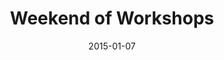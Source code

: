 ---
subheader: ''
description: "<p>A Weekend of Workshops offers a stage to directors, devisers and\
  \ performers hoping to exercise and explore their craft. This Winter, directors\
  \ choose moments which explore our relationship to wrongdoing. In <em>Light Touch</em>,\
  \ Chris Deakin uses Shakespeare\u2019s text and Walt\u2019s imagery to attempt a\
  \ modern vengeance. Eric Kirkes looks for intimacy in the wake of mistake in selections\
  \ from <em>Rabbit Hole</em>. In selections from <em>Angels in America</em>, Natalie\
  \ Wagner confronts distinct expectations of love. And Andrew Mao\u2019s <em>I, Iago</em>\
  \ imagines Othello\u2019s story from a more villainous perspective. Work it out\
  \ this winter.\_</p><p>\_</p><p class=\"p1\">\nWritten by <strong>WIlliam Shakespeare</strong><br/>\n\
  Adapted and directed by <strong>Chris Deakin</strong>\_</p><p class=\"p1\">\nWritten\
  \ by<strong> William Shakespeare</strong><br/>\nAdapted and directed by <strong>Andrew\
  \ Mao</strong></p><p class=\"p1\">\nWritten by <strong>Tony Kushner</strong><br/>\n\
  Directed by <strong>Natalie Wagner</strong></p> <p class=\"p1\">\nWritten by <strong>David\
  \ Lindsay-Abaire</strong><br/>\nDirected by <strong>Eric Kirkes</strong></p><p><strong>Tessa\
  \ Garcia-Duarte</strong> (Clawdius) is a first year in the College and made her\
  \ UT debut in <em>Macbeth</em> last quarter. In the past Tessa has performed and\
  \ stage managed with Seattle Shakespeare Company, Seattle Academy\u2019s theater\
  \ program, and Seattle Public Theater. This past year she was also on the board\
  \ of the Young Americans\u2019 Theatre Company and directed Night Swim for their\
  \ summer season.\_</p><p><strong>Collin Lapinsky</strong> (Burdina) is a third-year\
  \ student in the College. He is a member of the 28th Generation of Off-Off Campus.</p><p><strong>Si\
  \ Squires-Kasten </strong>(Hamlion) is a first-year pursuing a double major in English\
  \ and Public Policy. This show marks his first involvement with University Theater.\
  \ He is also the dramaturg for the Dean's Men production of <em>Richard II</em>.\_\
  </p><p><strong>Kyle Yeh</strong> (PumbaaCrantz) is a second-year in the College\
  \ possibly majoring in Linguistics. \_This is his third UT credit, having performed\
  \ in <em>The Still Alarm</em> (Workshops, Spring 2014) and <em>The Hamletmachine</em>\
  \ (Fall 2013).\_</p><p><strong>Sarah Lo</strong> (Ofurlia) is a fourth-year East\
  \ Asian Languages and Civilizations and Theater and Performance Studies Major. She\
  \ has previously appeared in the Fall 2013 Workshop <em>Barely There</em>,\_Court\
  \ Theater's production of\_M. Butterfly\_in Spring 2014, choreographed for <em>Cabaret</em>,\
  \ and most recently appeared as a witch in <em>Macbeth</em>.\_</p><p><strong>Rebecca\
  \ Edwards</strong> (Stage Manager) is a fourth-year Gender Studies major with a\
  \ concentration in Creative Writing. This is her second UT credit, having served\
  \ as stage manager for winter 2014's workshop <em>Springwood Central Honors Society</em>.\_\
  </p><p><strong>Chris Deakin</strong> (Director) is a fourth-year undergraduate majoring\
  \ in Theater and Performance Studies. His credits include <em>Closer</em> (Dan),<em>\
  \ A Streetcar Named Desire</em> (Mitch), <em>Buried in Bughouse Square: A Studs\
  \ Terkel Circus</em> (Narrator), <em>New Work Week</em> (Director: \u201CStop/See\u201D\
  /curator), <em>Godspell</em> (musician),<em>Springwood Central Honors Society</em>\
  \ (writer/director), <em>Hedda Gabler</em> (Eilert Lovborg),<em> The House of Yes</em>\
  \ (Marty), <em>The Merchant of Venice</em> (Salanio, Prince of Arragon), <em>The\
  \ Glass Menagerie</em> (Tom), <em>The Lion in Winter</em> (John), <em>Twelfth Night</em>\
  \ (Sebastian) and <em>The Violet Hour</em> (Denny). He has also served as Assistant\
  \ to the Director and the Managing Director of TAPS, and is a member of UT committee.\_\
  </p><p><strong>Elisabeth Del Toro</strong> (gif designer/gifstress) is a third-year\
  \ TAPS and Anthropology major. She has worked as an actor (<em>Closer</em>, <em>Cabaret</em>,\
  \ <em>Godspell</em>, <em>Grey\_Gardens</em>, <em>House of Yes</em>, <em>Drowsy Chaperone</em>,\
  \ <em>ALICES</em>), stagehand (<em>Henry VI</em>), and assistant sound designer\
  \ (<em>Glass Menagerie</em>) for UT, and is currently serving her second term on\
  \ UT Committee, as Secretary. Elisabeth is also a curator of the <em>Theater[24]</em>\
  \ Festival and directing the winter quarter Commedia show: <em>Cherry Poppins</em>.</p><p><strong>Willekes\
  \ Cronin</strong> (Costume Designer) is a second-year Art History major. He assistant\
  \ costume designed <em>Closer</em> and <em>A Streetcar Named Desire</em>.</p><p><strong>Caitlin\
  \ Fallahay</strong> (Montagno) is a fourth-year English major loving her first (and\
  \ last) UT production at UChicago.\_</p><p><strong>Mickey Desruisseaux</strong>\
  \ (Othello) is a fourth-year in the College majoring in Political Science. This\
  \ is his first UT production, and first theater production overall since his turn\
  \ as Judas/John the Baptist in a local church production of <em>Godspell</em>.</p>\
  \ <p><strong>Nathaniel Rossum</strong> (Cassio) is a fourth-year History and Political\
  \ Science major. His previous UT shows include <em>Weekend of Workshops</em> (Actor,\
  \ Stage Manager, Director), <em>A Midsummer Night\u2019s Dream</em>, <em>Theater\
  \ [24]</em> and <em>New Work Week</em>.</p><p><strong>Andrew Mao</strong> (Director)\
  \ is a TAPS major and can't be more excited for his first directorial role in a\
  \ UT workshop! In the past, he has choreographed and performed with the Classical\
  \ Entertainment Society and Le Vorris &amp; Vox Circus. This quarter, he is thrilled\
  \ to be directing the CES 6th week production of <em>Magnifique: A Murder! - The\
  \ Mystery: The Dinner: The Play</em>. He is also thrilled to choreograph and perform\
  \ with the LV&amp;V 8th week production of <em>Winter's Thaw</em>.</p> <p><strong>Sheenie\
  \ Chan</strong> (Stage Manager) is a third-year majoring in economics. This is her\
  \ first year being involved in UT.\_</p><p><strong>Joey Wong </strong>(Assistant\
  \ Stage Manager) is a first-year intending to major in Psychology/Comparative Human\
  \ Development. This is her second UT production, following <em>Closer</em> (assistant\
  \ set designer). She has also been involved in various high school productions as\
  \ director, playwright and set designer.</p> <p><strong>Emma Maltby</strong> (Harper\
  \ Pitt) is a first-year potential TAPS and History double major. She has been involved\
  \ in <em>Macbeth</em> (Lady Macduff) with UT, and trained and performed with the\
  \ Horace Mann Theatre Company, the Utah Shakespearean Festival, and the Stella Adler\
  \ Studio of Acting.</p><p><strong>DC Nitz</strong> (Prior) is a second-year in the\
  \ college, majoring in TAPS. They are a member of the 28th Generation of Off-Off\
  \ Campus, and performed with them in <em>Just Kidding (Unless You Want To)</em>\
  \ [Spring, \u201814] and <em>Feliz NaviDad I\u2019m Gay</em> [Autumn, \u201814].\
  \ In addition to this workshop, they co-directed an Off-Off show and will play the\
  \ Lobster Man in <em>Cowboy Mouth</em> this quarter. They have also served lovingly\
  \ on UT Committee this quarter and in the Spring of 2014 as the Off-Off Committee\
  \ Representative.</p> <p><strong>Brandon Callender</strong> (Joe Walter) is a third-year\
  \ Computer Science major. He has previously appeared in several UT productions,\
  \ including <em>Henry V</em> (Chorus), <em>Midsummer Night's Dream</em> (Thesus/Mustardseed),\
  \ <em>Hedda Gabler</em> (Judge Brack), <em>Hotel Nepenthe</em> (Ensemble), and <em>Scene\
  \ from Richard III</em> (Richard III).\_</p><p><strong>Ruben Lesnick</strong> (Louis\
  \ Ironson) is a third-year who is majoring in the Biological Sciences. His previous\
  \ theatrical roles include Silvius in <em>As You Like It</em> and Orestes &amp;\
  \ Thyestes in <em>Iron Bridal Feast</em> with the Classical Entertainment Society.</p><p><strong>Natalie\
  \ Wagner</strong> (Director) is a second-year student majoring in Law, Letters and\
  \ Society and minoring in TAPS. She has primarily worked as a stage manager for\
  \ UT on <em>Endgame</em> (SM), <em>Buried in Bughouse Square</em>, <em>Godspell</em>,\
  \ <em>Grey Gardens</em>, and <em>Hedda Gabler</em> (ASM for all 4). She also serves\
  \ on UT's Student Committee and has participated in <em>Theater[24]</em> multiple\
  \ times.</p><p><strong>Caroline Gully Brown</strong> (Rehearsal Stage Manager/Dramaturg)\
  \ is a fourth-year Theater and Performance Studies major in the college. Previous\
  \ UT credits: <em>Macbeth</em> (SM),<em> Buried in Bughouse Square</em> (SM), <em>Godspell</em>\
  \ (SM), <em>The Lion in Winter</em> (Set Design), <em>An Actor Prepares</em> (ASM),\
  \ <em>Reefer Madness</em> (Costume Asst.) and <em>The Violet Hour</em> (ASM). Favorite\
  \ outside credits include: <em>Terrible Magic of Gertie Lazarus</em> (The New Colony),\
  \ <em>The Elaborate Entrance of Chad Deity</em> (Company One), and<em> La Boheme</em>\
  \ (La Musica Lirica).</p><p><strong>Katie Vandervalk</strong> (Becca) is a third-year\
  \ in the College. Past UChicago roles from UT, CES, and Le Vorris and Vox productions\
  \ include Mrs. Sarti in <em>The Life of Galileo</em>, Mae in <em>What a Wild Party</em>,\
  \ Ensemble in <em>The Sandman\u2019s Wake</em>, Scheherazade in <em>Le Vorris and\
  \ Vox Presents: Oz</em>, Tempest in <em>Barely There</em>, and the flower seller\
  \ in <em>First Love</em>. Kathryn is also an enthusiastic participant in the quarterly\
  \ <em>Theater[24]</em> festivals</p><p><strong>Ricky Stewart</strong> (Jason) is\
  \ a fourth-year Computer Science major, Shoreyite, and lemon square enthusiast.\
  \ \_Through UT, he was in the chorus in <em>Reefer Madness</em>. \_He was also in<em>\
  \ Theater[24],</em> where he played such diverse roles as Ricky Stewart the Ashamed\
  \ Zoologist, River the Horse Camper, and Ricky Stewart the Lonely Loser.</p><p><strong>Sarah\
  \ Stark</strong> (Stage Manager) is a first-year English major. She began working\
  \ with UT in the fall as a props assistant and stagehand for a production of Patrick\
  \ Marber\u2019s <em>Closer</em>. Prior to her experience with UT, she acted in high\
  \ school productions of <em>Weird Romance</em> and <em>Will Rogers\u2019 Follies</em>,\
  \ and was the props designer for eight high school plays and musicals.</p><p><strong>Eric\
  \ Kirkes</strong> (Director) is a current second-year, still currently undecided\
  \ about his major. This is his directing debut at UChicago. He's been involved in\
  \ several UT productions including <em>Godspell</em> (Ensemble), <em>A Little Star\
  \ Quality</em> (Che), and <em>Closer</em> (Props Master). Other past credits include\
  \ <em>Aida</em>, <em>Almost, Maine</em>, and <em>Thoroughly Modern Millie</em>.</p><p><strong>Sophie\
  \ Downes</strong> (Production Manager) is a second-year in the College majoring\
  \ in English. She has previously worked as an assistant production manager (<em>As\
  \ You Like It</em>, <em>Fool for Love</em>, <em>Henry V</em>) and as a production/stage\
  \ manager on Apsara's spring UT collaboration.\_</p><p><strong>Ben Sulser</strong>\
  \ (Board Op) is a third-year Evolutionary Biology major at the University. He previously\
  \ worked as a Stage Manager in <em>Hotel Nepenthe</em> and <em>Hamletmachine</em>,and\
  \ Production Managed<em> A Weekend of Workshops</em> last Winter. He has also acted\
  \ in various Theater 24 productions and CES' <em>Tis Pity She's a Whore</em> (Bergetto).\
  \ This year, he is continuing into his third year on Tech Staff and is currently\
  \ serving on UT Committee as the Liaison.\_</p><p><strong>Sasha Ayvazov</strong>\
  \ (Committee Liaison) is fourth-year Math and English major. His experience stretches\
  \ over nearly 40 shows as a director, SM, PM, actor, liaison, and every possible\
  \ kind of designer. He has worked on shows with UT, Le Vorris and Vox, Attori Senza\
  \ Paura, the Dean's Men, Blackfriar's, CES, Maya, and UBallet. Sasha is a member\
  \ of UT committee, and is a curator for <em>Theater[24]</em>.\_</p>"
slug: winter-weekend-workshops
title: Weekend of Workshops
layout: show-info
quarter: winter
year: 2015
season: 2014-2015 Shows
date: 2015-01-07

---